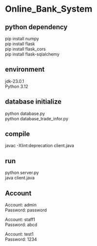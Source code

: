 # Online_Bank_System

## python dependency  
pip install numpy  
pip install flask  
pip install flask_cors  
pip install flask-sqlalchemy  

## environment
jdk-23.0.1  
Python 3.12  

## database initialize
python database.py  
python database_trade_infor.py  

## compile
javac -Xlint:deprecation client.java  

## run
python server.py  
java client.java  

## Account
Account: admin  
Password: password

Account: staff1  
Password: abcd

Account: test1  
Password: 1234
